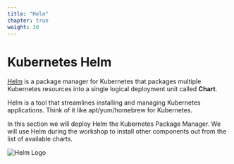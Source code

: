 ```yaml
---
title: "Helm"
chapter: true
weight: 30
---
```


# Kubernetes Helm

[Helm](https://helm.sh/) is a package manager for Kubernetes that packages multiple Kubernetes resources into a single logical deployment unit called **Chart**.

Helm is a tool that streamlines installing and managing Kubernetes applications. Think of it like apt/yum/homebrew for Kubernetes.

In this section we will deploy Helm the Kubernetes Package Manager. We will use Helm during the workshop to install other components out from the list of available charts.

![Helm Logo](/images/using_ec2_spot_instances_with_eks/helm/helm-logo.svg)

